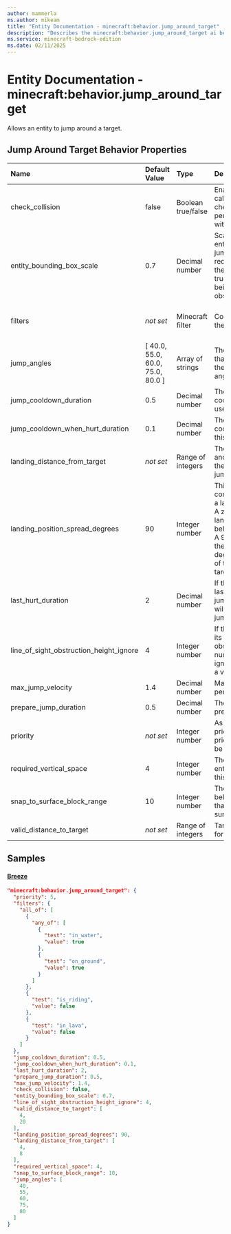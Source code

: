 ```yaml
---
author: mammerla
ms.author: mikeam
title: "Entity Documentation - minecraft:behavior.jump_around_target"
description: "Describes the minecraft:behavior.jump_around_target ai behavior component"
ms.service: minecraft-bedrock-edition
ms.date: 02/11/2025 
---
```


# Entity Documentation - minecraft:behavior.jump_around_target

Allows an entity to jump around a target.


## Jump Around Target Behavior Properties

|Name       |Default Value |Type |Description |Example Values |
|:----------|:-------------|:----|:-----------|:------------- |
| check_collision | false | Boolean true/false | Enables collision checks when calculating the jump. Setting check_collision to true may affect performance and should be used with care. |  | 
| entity_bounding_box_scale | 0.7 | Decimal number | Scaling temporarily applied to the entity's AABB bounds when jumping. A smaller bounding box reduces the risk of collisions during the jump. When check_collision is true it also increases the chance of being able to jump when close to obstacles. | Breeze: `0.7` | 
| filters | *not set* | Minecraft filter | Conditions that need to be met for the behavior to start. | Breeze: `{"all_of":[{"any_of":[{"test":"in_water","value":true},{"test":"on_ground","value":true}]},{"test":"is_riding","value":false},{"test":"in_lava","value":false}]}` | 
| jump_angles | [ 40.0, 55.0, 60.0, 75.0, 80.0 ] | Array of strings | The jump angles in float degrees that are allowed when performing the jump. The order in which the angles are chosen is randomized. | Breeze: `[40,55,60,75,80]` | 
| jump_cooldown_duration | 0.5 | Decimal number | The time in seconds to spend in cooldown before this goal can be used again. | Breeze: `0.5` | 
| jump_cooldown_when_hurt_duration | 0.1 | Decimal number | The time in seconds to spend in cooldown after being hurt before this goal can be used again. | Breeze: `0.1` | 
| landing_distance_from_target | *not set* | Range of integers | The range deciding how close to and how far away from the target the landing position can be when jumping. | Breeze: `[4,8]` | 
| landing_position_spread_degrees | 90 | Integer number | This angle (in degrees) is used for controlling the spread when picking a landing position behind the target. A zero spread angle means the landing position will be straight behind the target with no variance. A 90 degree spread angle means the landing position can be up to 45 degrees to the left and to the right of the position straight behind the target's view direction. | Breeze: `90` | 
| last_hurt_duration | 2 | Decimal number | If the entity was hurt within these last seconds, the jump_cooldown_when_hurt_duration will be used instead of jump_cooldown_duration. | Breeze: `2` | 
| line_of_sight_obstruction_height_ignore | 4 | Integer number | If the entity's line of sight towards its target is obstructed by an obstacle with a height below this number, the obstacle will be ignored, and the goal will try to find a valid landing position. | Breeze: `4` | 
| max_jump_velocity | 1.4 | Decimal number | Maximum velocity a jump can be performed at. | Breeze: `1.4` | 
| prepare_jump_duration | 0.5 | Decimal number | The time in seconds to spend preparing for the jump. | Breeze: `0.5` | 
| priority | *not set* | Integer number | As priority approaches 0, the priority is increased. The higher the priority, the sooner this behavior will be executed as a goal. | Breeze: `5` | 
| required_vertical_space | 4 | Integer number | The number of blocks above the entity's head that has to be air for this goal to be usable. | Breeze: `4` | 
| snap_to_surface_block_range | 10 | Integer number | The number of blocks above and below from the jump target position that will be checked to find a surface to land on. | Breeze: `10` | 
| valid_distance_to_target | *not set* | Range of integers | Target needs to be within this range for the jump to happen. | Breeze: `[4,20]` | 

## Samples

#### [Breeze](https://github.com/Mojang/bedrock-samples/tree/preview/behavior_pack/entities/breeze.json)


```json
"minecraft:behavior.jump_around_target": {
  "priority": 5,
  "filters": {
    "all_of": [
      {
        "any_of": [
          {
            "test": "in_water",
            "value": true
          },
          {
            "test": "on_ground",
            "value": true
          }
        ]
      },
      {
        "test": "is_riding",
        "value": false
      },
      {
        "test": "in_lava",
        "value": false
      }
    ]
  },
  "jump_cooldown_duration": 0.5,
  "jump_cooldown_when_hurt_duration": 0.1,
  "last_hurt_duration": 2,
  "prepare_jump_duration": 0.5,
  "max_jump_velocity": 1.4,
  "check_collision": false,
  "entity_bounding_box_scale": 0.7,
  "line_of_sight_obstruction_height_ignore": 4,
  "valid_distance_to_target": [
    4,
    20
  ],
  "landing_position_spread_degrees": 90,
  "landing_distance_from_target": [
    4,
    8
  ],
  "required_vertical_space": 4,
  "snap_to_surface_block_range": 10,
  "jump_angles": [
    40,
    55,
    60,
    75,
    80
  ]
}
```
